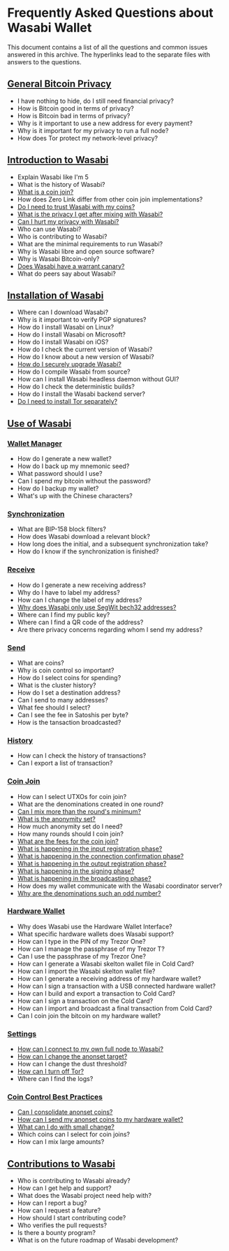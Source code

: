 # Frequently Asked Questions about Wasabi Wallet

This document contains a list of all the questions and common issues answered in this archive. The hyperlinks lead to the separate files with answers to the questions.

## [General Bitcoin Privacy](/FAQ/FAQ-GeneralBitcoinPrivacy.md)
- I have nothing to hide, do I still need financial privacy?
- How is Bitcoin good in terms of privacy?
- How is Bitcoin bad in terms of privacy?
- Why is it important to use a new address for every payment?
- Why is it important for my privacy to run a full node?
- How does Tor protect my network-level privacy? 

## [Introduction to Wasabi](/FAQ/FAQ-Introduction.md)
- Explain Wasabi like I'm 5
- What is the history of Wasabi?
- [What is a coin join?](/FAQ/FAQ-Introduction.md#what-is-a-coin-join)
- How does Zero Link differ from other coin join implementations?
- [Do I need to trust Wasabi with my coins?](/FAQ/FAQ-Introduction.md#do-i-need-to-trust-wasabi-with-my-coins)
- [What is the privacy I get after mixing with Wasabi?](/FAQ/FAQ-Introduction.md#what-is-the-privacy-i-get-after-mixing-with-wasabi)
- [Can I hurt my privacy with Wasabi?](/FAQ/FAQ-Introduction.md#can-i-hurt-my-privacy-using-wasabi)
- Who can use Wasabi?
- Who is contributing to Wasabi?
- What are the minimal requirements to run Wasabi?
- Why is Wasabi libre and open source software?
- Why is Wasabi Bitcoin-only?
- [Does Wasabi have a warrant canary?](/FAQ/FAQ-Introduction.md#does-wasabi-have-a-warrant-canary)
- What do peers say about Wasabi?

## [Installation of Wasabi](/FAQ/FAQ-Installation.md)
- Where can I download Wasabi?
- Why is it important to verify PGP signatures?
- How do I install Wasabi on Linux?
- How do I install Wasabi on Microsoft?
- How do I install Wasabi on iOS?
- How do I check the current version of Wasabi?
- How do I know about a new version of Wasabi?
- [How do I securely upgrade Wasabi?](/FAQ/FAQ-Installation.md#how-do-i-securely-upgrade-wasabi)
- How do I compile Wasabi from source?
- How can I install Wasabi headless daemon without GUI?
- How do I check the deterministic builds?
- How do I install the Wasabi backend server?
- [Do I need to install Tor separately?](/FAQ/FAQ-Installation.md#do-i-need-to-install-tor-separately)

## [Use of Wasabi](/FAQ/FAQ-UseWasabi.md)
### [Wallet Manager](/FAQ/FAQ-UseWasabi.md#wallet-manager)
- How do I generate a new wallet?
- How do I back up my mnemonic seed?
- What password should I use?
- Can I spend my bitcoin without the password?
- How do I backup my wallet?
- What's up with the Chinese characters?

### [Synchronization](/FAQ/FAQ-UseWasabi.md#synchronization)
- What are BIP-158 block filters?
- How does Wasabi download a relevant block?
- How long does the initial, and a subsequent synchronization take?
- How do I know if the synchronization is finished?

### [Receive](/FAQ/FAQ-UseWasabi.md#receive)
- How do I generate a new receiving address?
- Why do I have to label my address?
- How can I change the label of my address?
- [Why does Wasabi only use SegWit bech32 addresses?](/FAQ/FAQ-UseWasabi.md#why-does-wasabi-only-use-segwit-bech32-addresses)
- Where can I find my public key?
- Where can I find a QR code of the address?
- Are there privacy concerns regarding whom I send my address?

### [Send](/FAQ/FAQ-UseWasabi.md#send)
- What are coins?
- Why is coin control so important?
- How do I select coins for spending?
- What is the cluster history?
- How do I set a destination address?
- Can I send to many addresses?
- What fee should I select?
- Can I see the fee in Satoshis per byte?
- How is the tansaction broadcasted?

### [History](/FAQ/FAQ-UseWasabi.md#history)
- How can I check the history of transactions?
- Can I export a list of transaction?

### [Coin Join](/FAQ/FAQ-UseWasabi.md#coin-join)
- How can I select UTXOs for coin join?
- What are the denominations created in one round?
- [Can I mix more than the round's minimum?](/FAQ/FAQ-UseWasabi.md#can-i-mix-more-than-the-rounds-minimum)
- [What is the anonymity set?](/FAQ/FAQ-UseWasabi.md#what-is-the-anonymity-set)
- How much anonymity set do I need?
- How many rounds should I coin join?
- [What are the fees for the coin join?](/FAQ/FAQ-UseWasabi.md#what-are-the-fees-for-the-coin-join)
- [What is happening in the input registration phase?](/FAQ/FAQ-UseWasabi.md#what-is-happening-in-the-input-registration-phase)
- [What is happening in the connection confirmation phase?](/FAQ/FAQ-UseWasabi.md#what-is-happening-in-the-connection-confirmation-phase)
- [What is happening in the output registration phase?](/FAQ/FAQ-UseWasabi.md#what-is-happening-in-the-output-registration-phase)
- [What is happening in the signing phase?](/FAQ/FAQ-UseWasabi.md#what-is-happening-in-the-signing-phase)
- [What is happening in the broadcasting phase?](/FAQ/FAQ-UseWasabi.md#what-is-happening-in-the-broadcasting-phase)
- How does my wallet communicate with the Wasabi coordinator server?
- [Why are the denominations such an odd number?](/FAQ/FAQ-UseWasabi.md#why-are-the-denominations-such-an-odd-number)

### [Hardware Wallet](/FAQ/FAQ-UseWasabi.md#hardware-wallet)
- Why does Wasabi use the Hardware Wallet Interface?
- What specific hardware wallets does Wasabi support?
- How can I type in the PIN of my Trezor One?
- How can I manage the passphrase of my Trezor T?
- Can I use the passphrase of my Trezor One?
- How can I generate a Wasabi skelton wallet file in Cold Card?
- How can I import the Wasabi skelton wallet file?
- How can I generate a receiving address of my hardware wallet?
- How can I sign a transaction with a USB connected hardware wallet?
- How can I build and export a transaction to Cold Card?
- How can I sign a transaction on the Cold Card?
- How can I import and broadcast a final transaction from Cold Card?
- Can I coin join the bitcoin on my hardware wallet?

### [Settings](/FAQ/FAQ-UseWasabi.md#settings)
- [How can I connect to my own full node to Wasabi?](/FAQ/FAQ-UseWasabi.md#how-do-i-connect-my-own-full-node-to-wasabi)
- [How can I change the anonset target?](/FAQ/FAQ-UseWasabi.md#how-can-i-change-the-anonset-target)
- How can I change the dust threshold?
- [How can I turn off Tor?](/FAQ/FAQ-UseWasabi.md#how-can-i-turn-off-tor)
- Where can I find the logs?

### [Coin Control Best Practices](/FAQ/FAQ-UseWasabi.md#coin-control-best-practices)
- [Can I consolidate anonset coins?](/FAQ/FAQ-UseWasabi.md#can-i-consolidate-anonset-coins)
- [How can I send my anonset coins to my hardware wallet?](/FAQ/FAQ-UseWasabi.md#how-can-i-send-my-anonset-coins-to-my-hardware-wallet)
- [What can I do with small change?](/FAQ/FAQ-UseWasabi.md#what-can-i-do-with-small-change)
- Which coins can I select for coin joins?
- How can I mix large amounts?

## [Contributions to Wasabi](/FAQ/FAQ-Contribution.md)
- Who is contributing to Wasabi already?
- How can I get help and support?
- What does the Wasabi project need help with?
- How can I report a bug?
- How can I request a feature?
- How should I start contributing code?
- Who verifies the pull requests? 
- Is there a bounty program?
- What is on the future roadmap of Wasabi development?
